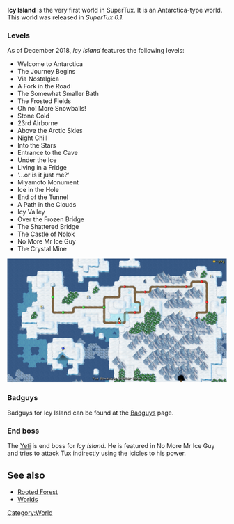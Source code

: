 **Icy Island** is the very first world in SuperTux. It is an Antarctica-type world. This world was released in _SuperTux 0.1_.

### Levels
As of December 2018, *Icy Island* features the following levels:

* Welcome to Antarctica
* The Journey Begins
* Via Nostalgica
* A Fork in the Road
* The Somewhat Smaller Bath
* The Frosted Fields
* Oh no! More Snowballs!
* Stone Cold
* 23rd Airborne
* Above the Arctic Skies
* Night Chill
* Into the Stars
* Entrance to the Cave
* Under the Ice
* Living in a Fridge
* '...or is it just me?'
* Miyamoto Monument
* Ice in the Hole
* End of the Tunnel
* A Path in the Clouds
* Icy Valley
* Over the Frozen Bridge
* The Shattered Bridge
* The Castle of Nolok
* No More Mr Ice Guy
* The Crystal Mine

![The Icy Island worldmap in version 0.6.2](images/icy_island_0_6_2.png "The Icy Island worldmap in version 0.6.2")

### Badguys

Badguys for Icy Island can be found at the [Badguys](Icy-Badguys.md) page.

### End boss
The [Yeti](Yeti "wikilink") is end boss for *Icy Island*. He is featured in No More Mr Ice Guy and tries to attack Tux indirectly using the icicles to his power.

See also
--------

-   [Rooted Forest](Rooted-Forest.md)
-   [Worlds](Worlds.md)

<Category:World>
